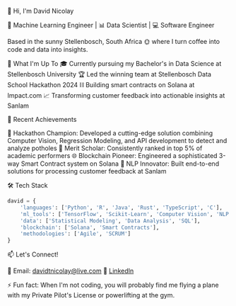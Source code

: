 👋 Hi, I'm David Nicolay

🤖 Machine Learning Engineer | 📊 Data Scientist | 💻 Software Engineer

Based in the sunny Stellenbosch, South Africa 🌞 where I turn coffee into code and data into insights.

🚀 What I'm Up To
🎓 Currently pursuing my Bachelor's in Data Science at Stellenbosch University
🏆 Led the winning team at Stellenbosch Data School Hackathon 2024
⛓️ Building smart contracts on Solana at Impact.com
📈 Transforming customer feedback into actionable insights at Sanlam


💪 Recent Achievements

🥇 Hackathon Champion: Developed a cutting-edge solution combining Computer Vision, Regression Modeling, and API development to detect and analyze potholes
🎯 Merit Scholar: Consistently ranked in top 5% of academic performers
🌐 Blockchain Pioneer: Engineered a sophisticated 3-way Smart Contract system on Solana
🤖 NLP Innovator: Built end-to-end solutions for processing customer feedback at Sanlam

🛠️ Tech Stack
```python
david = {
    'languages': ['Python', 'R', 'Java', 'Rust', 'TypeScript', 'C'],
    'ml_tools': ['TensorFlow', 'Scikit-Learn', 'Computer Vision', 'NLP'],
    'data': ['Statistical Modeling', 'Data Analysis', 'SQL'],
    'blockchain': ['Solana', 'Smart Contracts'],
    'methodologies': ['Agile', 'SCRUM']
}
```
📫 Let's Connect!

📧 Email: davidtnicolay@live.com
💼 [LinkedIn](https://www.linkedin.com/in/davidnicolay/)


⚡ Fun fact: When I'm not coding, you will probably find me flying a plane with my Private Pilot's License or powerlifting at the gym.
